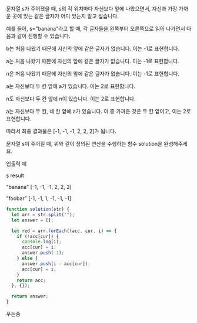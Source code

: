 문자열 s가 주어졌을 때, s의 각 위치마다 자신보다 앞에 나왔으면서, 자신과 가장 가까운 곳에 있는 같은 글자가 어디 있는지 알고 싶습니다.

예를 들어, s="banana"라고 할 때, 각 글자들을 왼쪽부터 오른쪽으로 읽어 나가면서 다음과 같이 진행할 수 있습니다.

b는 처음 나왔기 때문에 자신의 앞에 같은 글자가 없습니다. 이는 -1로 표현합니다.

a는 처음 나왔기 때문에 자신의 앞에 같은 글자가 없습니다. 이는 -1로 표현합니다.

n은 처음 나왔기 때문에 자신의 앞에 같은 글자가 없습니다. 이는 -1로 표현합니다.

a는 자신보다 두 칸 앞에 a가 있습니다. 이는 2로 표현합니다.

n도 자신보다 두 칸 앞에 n이 있습니다. 이는 2로 표현합니다.

a는 자신보다 두 칸, 네 칸 앞에 a가 있습니다. 이 중 가까운 것은 두 칸 앞이고, 이는 2로 표현합니다.

따라서 최종 결과물은 [-1, -1, -1, 2, 2, 2]가 됩니다.

문자열 s이 주어질 때, 위와 같이 정의된 연산을 수행하는 함수 solution을 완성해주세요.

입출력 예

s result

"banana" [-1, -1, -1, 2, 2, 2]

"foobar" [-1, -1, 1, -1, -1, -1]

```js
function solution(str) {
  let arr = str.split("");
  let answer = [];

  let red = arr.forEach((acc, cur, i) => {
    if (!acc[cur]) {
      console.log(i);
      acc[cur] = i;
      answer.push(-1);
    } else {
      answer.push(i - acc[cur]);
      acc[cur] = i;
    }
    return acc;
  }, {});

  return answer;
}
```

푸는중
